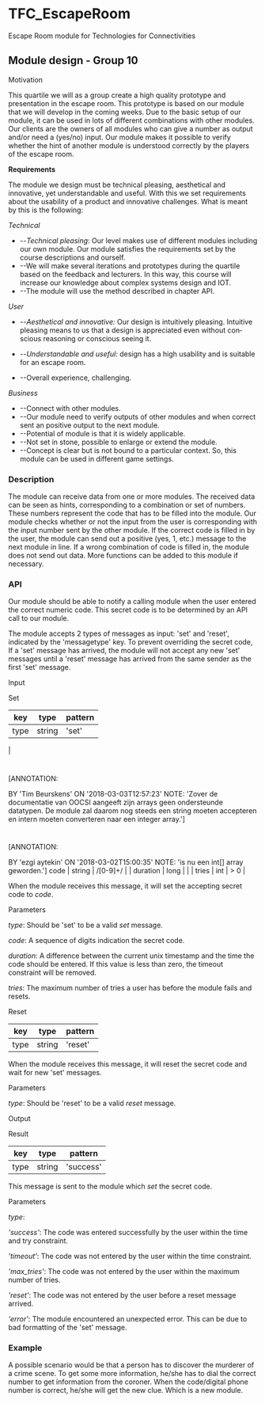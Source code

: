 # TFC_EscapeRoom

Escape Room module for Technologies for Connectivities

## Module design - Group 10

Motivation

This quartile we will as a group create a high quality prototype and presentation in the escape room. This prototype is based on our module that we will develop in the coming weeks. Due to the basic setup of our module, it can be used in lots of different combinations with other modules. Our clients are the owners of all modules who can give a number as output and/or need a (yes/no) input. Our module makes it possible to verify whether the hint of another module is understood correctly by the players of the escape room.

**Requirements**

The module we design must be technical pleasing, aes­thetical and innovative, yet understandable and useful. With this we set requirements about the usability of a product and innova­tive challenges. What is meant by this is the following:

_Technical_

- --_Technical pleasing_: Our level makes use of different modules including our own module. Our module satisfies the requirements set by the course descriptions and ourself.
- --We will make several iterations and prototypes during the quartile based on the feedback and lecturers. In this way, this course will increase our knowledge about complex systems design and IOT.
- --The module will use the method described in chapter API.


_User_

- --_Aesthetical and innovative:_ Our design is intuitively pleasing. Intuitive pleasing means to us that a design is appreciated even without con­scious reasoning or conscious seeing it.
- --_Understandable and useful:_ design has a high usability and is suitable for an escape room.

- --Overall experience, challenging.

_Business_

- --Connect with other modules.
- --Our module need to verify outputs of other modules and when correct sent an positive output to the next module.
- --Potential of module is that it is widely applicable.
- --Not set in stone, possible to enlarge or extend the module.
- --Concept is clear but is not bound to a particular context. So, this module can be used in different game settings.

### Description

The module can receive data from one or more modules. The received data can be seen as hints, corresponding to a combination or set of numbers. These numbers represent the code that has to be filled into the module. Our module checks whether or not the input from the user is corresponding with the input number sent by the other module. If the correct code is filled in by the user, the module can send out a positive (yes, 1, etc.) message to the next module in line. If a wrong combination of code is filled in, the module does not send out data. More functions can be added to this module if necessary.

### API

Our module should be able to notify a calling module when the user entered the correct numeric code. This secret code is to be determined by an API call to our module.

The module accepts 2 types of messages as input: &#39;set&#39; and &#39;reset&#39;, indicated by the &#39;messagetype&#39; key. To prevent overriding the secret code, If a &#39;set&#39; message has arrived, the module will not accept any new &#39;set&#39; messages until a &#39;reset&#39; message has arrived from the same sender as the first &#39;set&#39; message.

Input

Set

| **key** | **type** | **pattern** |
| --- | --- | --- |
| type | string | &#39;set&#39; |
|

#
[ANNOTATION:

BY &#39;Tim Beurskens&#39;
ON &#39;2018-03-03T12:57:23&#39;
NOTE: &#39;Zover de documentatie van OOCSI aangeeft zijn arrays geen ondersteunde datatypen. De module zal daarom nog steeds een string moeten accepteren en intern moeten converteren naar een integer array.&#39;]

#
[ANNOTATION:

BY &#39;ezgi aytekin&#39;
ON &#39;2018-03-02T15:00:35&#39;
NOTE: &#39;is nu een int[] array geworden.&#39;]
code
 | string | /[0-9]+/ |
| duration | long |   |
| tries | int | &gt; 0 |

When the module receives this message, it will set the accepting secret code to _code_.

Parameters

_type_: Should be &#39;set&#39; to be a valid _set_ message.

_code_: A sequence of digits indication the secret code.

_duration_: A difference between the current unix timestamp and the time the code should be entered. If this value is less than zero, the timeout constraint will be removed.

_tries_: The maximum number of tries a user has before the module fails and resets.

Reset

| **key** | **type** | **pattern** |
| --- | --- | --- |
| type | string | &#39;reset&#39; |

When the module receives this message, it will reset the secret code and wait for new &#39;set&#39; messages.

Parameters

_type_: Should be &#39;reset&#39; to be a valid _reset_ message.

Output

Result

| **key** | **type** | **pattern** |
| --- | --- | --- |
| type | string | &#39;success&#39; | &#39;timeout&#39; | &#39;max\_tries&#39; | &#39;reset&#39; | &#39;error&#39; |

This message is sent to the module which _set_ the secret code.

Parameters

_type_:

_&#39;success&#39;_: The code was entered successfully by the user within the time and try constraint.

_&#39;timeout&#39;_: The code was not entered by the user within the time constraint.

_&#39;max\_tries&#39;_: The code was not entered by the user within the maximum number of tries.

_&#39;reset&#39;_: The code was not entered by the user before a reset message arrived.

_&#39;error&#39;_: The module encountered an unexpected error. This can be due to bad formatting of the &#39;set&#39; message.

### Example

A possible scenario would be that a person has to discover the murderer of a crime scene. To get some more information, he/she has to dial the correct number to get information from the coroner. When the code/digital phone number is correct, he/she will get the new clue. Which is a new module.

